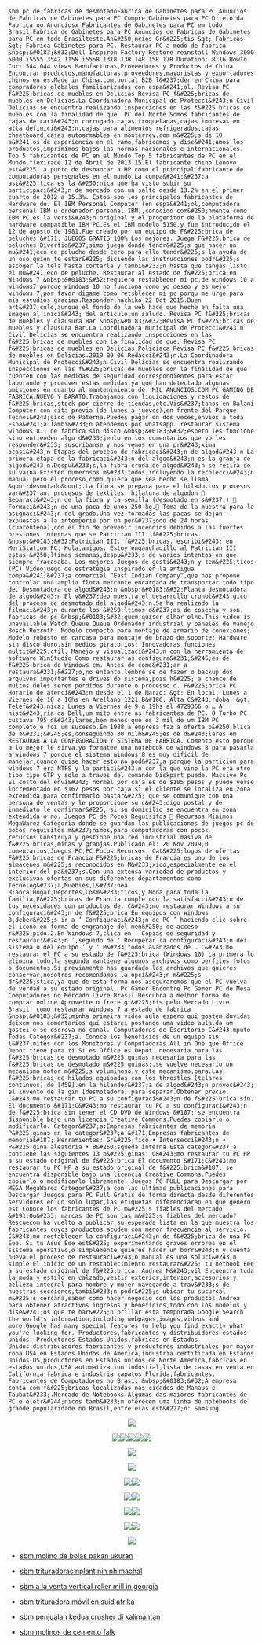 
```
sbm pc de fábricas de desmotadoFabrica de Gabinetes para PC Anuncios de Fabricas de Gabinetes para PC Compre Gabinetes para PC Direto da Fabrica no Anunciosx Fabricantes de Gabinetes para PC em todo Brasil.Fabrica de Gabinetes para PC Anuncios de Fabricas de Gabinetes para PC em todo Brasilteste.An&#250;ncios Gr&#225;tis &gt; Fabricas &gt; Fabrica Gabinetes para PC. Restaurar PC a modo de fabrica &nbsp;&#0183;&#32;Dell Inspiron Factory Restore reinstall Windows 3000 5000 i5555 3542 I15N i5558 1318 13R 14R 15R 17R Duration: 8:16.HowTo Curt 544,044 views Manufacturas,Proveedores y Productos de China Encontrar productos,manufacturas,proveedores,mayoristas y exportadores chinos en es.Made in China.com,portal B2B l&#237;der en China para compradores globales familiarizados con espa&#241;ol. Revisa PC f&#225;bricas de muebles en Delicias Revisa PC f&#225;bricas de muebles en Delicias.La Coordinadora Municipal de Protecci&#243;n Civil Delicias se encuentra realizando inspecciones en las f&#225;bricas de muebles con la finalidad de que. PC del Norte Somos fabricantes de cajas de cart&#243;n corrugado,cajas troqueladas,cajas impresas en alta definici&#243;n,cajas para alimentos refrigerados,cajas cheetboard,cajas autoarmables en monterrey,com m&#225;s de 10 a&#241;os de experiencia en el ramo,fabricamos y dise&#241;amos los productos,imprimimos bajos las normas nacionales e internacionales. Top 5 fabricantes de PC en el Mundo Top 5 fabricantes de PC en el Mundo.flexirace.12 de Abril de 2013.15.El fabricante chino Lenovo est&#225; a punto de desbancar a HP como el principal fabricante de computadoras personales en el mundo.La compa&#241;&#237;a asi&#225;tica es la &#250;nica que ha visto subir su participaci&#243;n de mercado con un salto desde 13.2% en el primer cuarto de 2012 a 15.3%. Estos son los principales fabricantes de Hardware de. El IBM Personal Computer (en espa&#241;ol,computadora personal IBM u ordenador personal IBM),conocido com&#250;nmente como IBM PC,es la versi&#243;n original y el progenitor de la plataforma de hardware compatible IBM PC.Es el IBM modelo 5150,y fue introducido el 12 de agosto de 1981.Fue creado por un equipo de F&#225;brica de peluches &#171; JUEGOS GRATIS 100% Los mejores. Juega F&#225;brica de peluches.Divertid&#237;simo juega donde tendr&#225;s que hacer un mu&#241;eco de peluche desde cero para ello tendr&#225;s la ayuda de un oso quien te estar&#225; diciendo las instrucciones podr&#225;s escoger la tela hasta cortarla y tambi&#233;n hasta que tengas listo el mu&#241;eco de peluche. Restaurar al estado de f&#225;brica en Windows 7 &nbsp;&#0183;&#32;requiero restablecer mi pc,de windows 10 a windows7 porque windows 10 no funciona como yo deseo y es mejor windows 7,por favor digame como retsblecer mi pc porqu me urge para mis estudios gracias.Responder.hachiko 22 Oct 2015.Buen art&#237;culo,aunque el fondo de la web hace que heche en falta una imagen al inici&#243; del articulo,un saludo. Revisa PC f&#225;bricas de muebles y clausura Bar &nbsp;&#0183;&#32;Revisa PC f&#225;bricas de muebles y clausura Bar.La Coordinadora Municipal de Protecci&#243;n Civil Delicias se encuentra realizando inspecciones en las f&#225;bricas de muebles con la finalidad de que. Revisa PC f&#225;bricas de muebles en Delicias Policiaca Revisa PC f&#225;bricas de muebles en Delicias.2019 09 06 Redacci&#243;n.La Coordinadora Municipal de Protecci&#243;n Civil Delicias se encuentra realizando inspecciones en las f&#225;bricas de muebles con la finalidad de que cuenten con las medidas de seguridad correspondientes para estar laborando y promover estas medidas,ya que han detectado algunas omisiones en cuanto al mantenimiento de. MIL ANUNCIOS.COM PC GAMING DE FABRICA.NUEVO Y BARATO.Trabajamos con liquidaciones y restos de f&#225;bricas,stock por cierre de tiendas,etc.Vis&#237;tanos en Balani Computer con cita previa (de lunes a jueves),en frente del Parque Tecnol&#243;gico de Paterna.Puedes pagar en dos veces,envios a toda Espa&#241;a.Tambi&#233;n atendemos por whatsapp. restaurar sistema windows 8.1 de fabrica sin disco &nbsp;&#0183;&#32;espero les funcione sino entienden algo d&#233;jenlo en los comentarios que yo les responder&#233; suscribanse y nos vemos en una pr&#243;xima ocasi&#243;n Etapas del proceso de fabricaci&#243;n de algod&#243;n La primera etapa de la fabricaci&#243;n del algod&#243;n es la granja de algod&#243;n.Despu&#233;s,la fibra cruda de algod&#243;n se retira de su vaina.Existen numerosos m&#233;todos,incluyendo la recolecci&#243;n manual,pero el proceso,como quiera que sea hecho se llama &quot;desmotado&quot;.La fibra se prepara para el hilado.Los procesos var&#237;an. procesos de textiles: hilatura de algodon 􀂃 Separaci&#243;n de la fibra y la semilla (desmotado en s&#237;) 􀂃 Formaci&#243;n de una paca de unos 250 kg.􀂃 Toma de la muestra para la asignaci&#243;n del grado.Una vez formadas las pacas se dejan expuestas a la intemperie por un per&#237;odo de 24 horas (cuarentena),con el fin de prevenir incendios debidos a las fuertes presiones internas que se Patrician III: f&#225;bricas. &nbsp;&#0183;&#32;Patrician III: f&#225;bricas. escribi&#243; en MeriStation PC: Hola,amigos: Estoy enganchadillo al Patrician III estas &#250;ltimas semanas,despu&#233;s de varios intentos en que siempre fracasaba. Los mejores Juegos de gesti&#243;n y tem&#225;ticos (PC) Videojuego de estrategia inspirado en la antigua compa&#241;&#237;a comercial “East Indian Company”,que nos propone controlar una amplia flota mercante encargada de transportar todo tipo de. Desmotadora de algod&#243;n &nbsp;&#0183;&#32;Planta desmotadora de algod&#243;n El v&#237;deo muestra el desarrollo cronol&#243;gico del proceso de desmotado del algod&#243;n.Se ha realizado la filmaci&#243;n durante los &#250;ltimos d&#237;as de cosecha y son. fabricas de pc &nbsp;&#0183;&#32;quem quiser olhar olhe.This video is unavailable.Watch Queue Queue Ordenador industrial y paneles de manejo Bosch Rexroth. Modelo compacto para montaje de armario de conexiones; Modelo robusto en carcasa para montaje de brazo de soporte; Hardware sin disco duro,sin medios giratorios; Innovadoras funciones multit&#225;ctil; Manejo y visualizaci&#243;n con la herramienta de software WinStudio Como restaurar as configura&#231;&#245;es de f&#225;brica do Windows em. Antes de come&#231;ar a restaura&#231;&#227;o,no entanto,lembre se de fazer o backup dos arquivos importantes e drives do sistema,pois h&#225; a chance de muitos deles serem perdidos durante o processo o. F&#225;brica PC Horario de atenci&#243;n desde el 1 de Marzo: &gt; En local: Lunes a Viernes de 10 a 16hs en Arellano 1221,B&#186; Alta C&#243;rdoba. &gt; Telef&#243;nica: Lunes a Viernes de 9 a 19hs al 4729366 o … A hist&#243;ria da Dell,um mito entre as fabricantes de PC. O Turbo PC custava 795 d&#243;lares,bem menos que os 3 mil de um IBM PC completo,e foi um sucesso.Em 1988,a empresa faz a oferta p&#250;blica de a&#231;&#245;es,conseguindo 30 milh&#245;es de d&#243;lares em. RESTAURAR A LA CONFIGURACION Y SISTEMA DE FABRICA. Comento esto porque a lo mejor le sirva,yo formatee una notebook de windows 8 para pasarla a windows 7 porque el sistema windows 8 es muy dificil de manejar,cuando quise hacer esto no pod&#237;a porque la particion para windows 7 era NTFS y la partici&#243;n con la que vino la PC era otro tipo tipo GTP y solo a traves del comando Diskpart puede. Massive Pc El costo del envi&#243; normal por caja es de $185 pesos y puede verse incrementado en $167 pesos por caja si el cliente se localiza en zona extendida,para confirmarlo bastar&#225; que se comunique con una persona de ventas y le proporcione su c&#243;digo postal y de inmediato le confirmar&#225; si su domicilio se encuentra en zona extendida o no. Juegos PC de Pocos Requisitos 🥇 Recursos Minimos MegaWarez Categoria donde se guardan las publicaciones de juegos pc de pocos requisitos m&#237;nimos,para computadoras con pocos recursos.Construya y gestione una red industrial masiva de f&#225;bricas,minas y granjas.Publicado el: 20 Nov 2019,0 comentarios,Juegos PC,PC Pocos Recursos. Cat&#225;logos de ofertas F&#225;bricas de Francia F&#225;bricas de Francia es uno de los almacenes m&#225;s reconocidos en M&#233;xico,especialmente en el interior del pa&#237;s.Con una extensa variedad de productos y exclusivas ofertas en sus diferentes departamentos como Tecnolog&#237;a,Muebles,L&#237;nea Blanca,Hogar,Deportes,Cosm&#233;ticos,y Moda para toda la familia,F&#225;bricas de Francia cumple con la satisfacci&#243;n de tus necesidades con productos de. C&#243;mo restaurar Windows a su configuraci&#243;n de f&#225;brica En equipos con Windows 8,deber&#225;s ir a ‘ Configuraci&#243;n de PC ’ haciendo clic sobre el icono en forma de engranaje del men&#250; de acceso r&#225;pido.2.En Windows 7,clica en ‘ Copias de seguridad y restauraci&#243;n ’,seguido de ‘ Recuperar la configuraci&#243;n del sistema o del equipo ’ y ‘ M&#233;todos avanzados de … C&#243;mo restaurar el PC a su estado de f&#225;brica (Windows 10) La primera lo elimina todo,la segunda mantiene algunos archivos como perfiles,fotos o documentos.Si previamente has guardado los archivos que quieres conservar,nosotros recomendamos la opci&#243;n m&#225;s dr&#225;stica,ya que de esta forma nos aseguraremos que el PC vuelva de verdad a su estado original. Pc Gamer Encontre Pc Gamer PC de Mesa Computadores no Mercado Livre Brasil.Descubra a melhor forma de comprar online.Aproveite o frete gr&#225;tis pelo Mercado Livre Brasil! como restaurar windows 7 a estado de fabrica &nbsp;&#0183;&#32;minha primeira video aula espero qui gostem,duvidas deixem nos comentarios qui estarei postando uma video aula.da um gostei e se escreva no canal. Computadoras de Escritorio C&#243;mputo Todas Categor&#237;a. Conoce los beneficios de un equipo sin l&#237;mites con los Monitores y Computadoras All in One que Office Depot tiene para ti.Si es Office es Depot. necesaria para las f&#225;bricas de desmotado m&#225;quinas necesaria para las f&#225;bricas de desmotado m&#225;quinas;.se vuelve necesario un mecanismo motor m&#225;s voluminoso,y este mecanismo,para.Las f&#225;bricas de hilados equipadas con los throstles [telares continuos] de [459].en la hilander&#237;a de algod&#243;n provoc&#243; el invento de la gin [desmotadora] para separar.Obtener precio. C&#243;mo restaurar tu PC a su configuraci&#243;n de f&#225;brica sin. El documento &#171;C&#243;mo restaurar tu PC a su configuraci&#243;n de f&#225;brica sin tener el CD DVD de Windows &#187; se encuentra disponible bajo una licencia Creative Commons.Puedes copiarlo o modificarlo. Categor&#237;a:Empresas fabricantes de memoria P&#225;ginas en la categor&#237;a &#171;Empresas fabricantes de memoria&#187; Herramientas: Gr&#225;fico • Intersecci&#243;n • P&#225;gina aleatoria • B&#250;squeda interna Esta categor&#237;a contiene las siguientes 13 p&#225;ginas: C&#243;mo restaurar tu PC HP a su estado original de f&#225;brica El documento &#171;C&#243;mo restaurar tu PC HP a su estado original de f&#225;brica&#187; se encuentra disponible bajo una licencia Creative Commons.Puedes copiarlo o modificarlo libremente. Juegos PC FULL para Descargar por MEGA MegaWarez Categor&#237;a con las ultimas publicaciones para Descargar Juegos para PC Full Gratis de forma directa desde diferentes servidores en un solo lugar,las etiquetas diferenciaran en que genero est Conoce los fabricantes de PC m&#225;s fiables del mercado &#191;Qu&#233; marcas de PC son las m&#225;s fiables del mercado? Rescuecom ha vuelto a publicar su esperada lista en la que muestra los fabricantes cuyos productos acuden con menor frecuencia al servicio. C&#243;mo restablecer la configuraci&#243;n de f&#225;brica de una PC Eee. Si tu Asus Eee est&#225; experimentando graves errores en el sistema operativo,o simplemente quieres hacer un borr&#243;n y cuenta nueva,el proceso de restauraci&#243;n manual es una soluci&#243;n simple.El inicio de un restablecimiento restaurar&#225; tu netbook Eee a su estado original de f&#225;brica. Andrea M&#243;vil Encuentra toda la moda y estilo en calzado,vestir exterior,interior,accesorios y belleza integral para hombre y mujer navegando a trav&#233;s de nuestras secciones,tambi&#233;n podr&#225;s ubicar tu sucursal m&#225;s cercana,saber como hacer negocio con los productos Andrea para obtener atractivos ingresos y beneficios,todo con los modelos y dise&#241;os que te har&#225;n brillar esta temporada Google Search the world's information,including webpages,images,videos and more.Google has many special features to help you find exactly what you're looking for. Productores,fabricantes y distribuidores estados unidos. Productores Estados Unidos,fabricas en Estados Unidos,distribuidores fabricantes y productores industriales por mayor ropa USA en Estados Unidos de America,industria certificada en Estados Unidos US,productores en Estados unidos de Norte America,fabricas en estados unidos,USA automatizacion industial,lista de casas en venta en California,fabrica e industria zapatos Florida,fabricantes. Fabricantes de Computadores no Brasil &nbsp;&#0183;&#32;A empresa conta com f&#225;bricas localizadas nas cidades de Manaus e Taubat&#233;.Mercado de Notebooks.Algumas das maiores fabricantes de PC e eletr&#244;nicos tamb&#233;m oferecem uma linha de notebooks de grande popularidade no Brasil,entre elas est&#227;o: Samsung 
```

<div align="center">

<a href="https://es-crusher.shibang-china.com/github&k=sbm+pc+de+f%C3%A1bricas+de+desmotado"><img src="https://static.shibang-china.com/es/crusher/logo.jpg"></a>

<a href="https://es-crusher.shibang-china.com/github&k=sbm+pc+de+f%C3%A1bricas+de+desmotado"><img src="https://static.shibang-china.com/es/crusher/index.jpg"></a><a href="https://es-crusher.shibang-china.com/material.htmlgithub&k=sbm+pc+de+f%C3%A1bricas+de+desmotado"><img src="https://static.shibang-china.com/es/crusher/material.jpg"></a><a href="https://es-crusher.shibang-china.com/application.htmlgithub&k=sbm+pc+de+f%C3%A1bricas+de+desmotado"><img src="https://static.shibang-china.com/es/crusher/application.jpg"></a><a href="https://es-crusher.shibang-china.com/aboutus.htmlgithub&k=sbm+pc+de+f%C3%A1bricas+de+desmotado"><img src="https://static.shibang-china.com/es/crusher/aboutus.jpg"></a><a href="https://es-crusher.shibang-china.com/contact.htmlgithub&k=sbm+pc+de+f%C3%A1bricas+de+desmotado"><img src="https://static.shibang-china.com/es/crusher/contact.jpg"></a>

<a href="https://es-crusher.shibang-china.com/github&k=sbm+pc+de+f%C3%A1bricas+de+desmotado"><img src="https://static.shibang-china.com/es/crusher/banner.jpg"></a>

<a href="https://swt.shibang-china.com/github&k=sbm+pc+de+f%C3%A1bricas+de+desmotado"><img src="https://static.shibang-china.com/es/crusher/text.jpg"></a>

<a href="https://swt.shibang-china.com/github&k=sbm+pc+de+f%C3%A1bricas+de+desmotado"><img src="https://static.shibang-china.com/es/crusher/chat.jpg"></a><a href="https://es-crusher.shibang-china.com/contact.htmlgithub&k=sbm+pc+de+f%C3%A1bricas+de+desmotado"><img src="https://static.shibang-china.com/es/crusher/message.jpg"></a>

<a href="https://es-crusher.shibang-china.com/products/pe.htmlgithub&k=sbm+pc+de+f%C3%A1bricas+de+desmotado"><img src="https://static.shibang-china.com/es/crusher/pe.jpg"></a><a href="https://es-crusher.shibang-china.com/products/pf.htmlgithub&k=sbm+pc+de+f%C3%A1bricas+de+desmotado"><img src="https://static.shibang-china.com/es/crusher/pf.jpg"></a>

<a href="https://es-crusher.shibang-china.com/products/hpt.htmlgithub&k=sbm+pc+de+f%C3%A1bricas+de+desmotado"><img src="https://static.shibang-china.com/es/crusher/hpt.jpg"></a><a href="https://es-crusher.shibang-china.com/products/vsi.htmlgithub&k=sbm+pc+de+f%C3%A1bricas+de+desmotado"><img src="https://static.shibang-china.com/es/crusher/vsi.jpg"></a>

<a href="https://es-crusher.shibang-china.com/products/klv.htmlgithub&k=sbm+pc+de+f%C3%A1bricas+de+desmotado"><img src="https://static.shibang-china.com/es/crusher/klv.jpg"></a><a href="https://es-crusher.shibang-china.com/products/portable.htmlgithub&k=sbm+pc+de+f%C3%A1bricas+de+desmotado"><img src="https://static.shibang-china.com/es/crusher/portable.jpg"></a>

<a href="https://swt.shibang-china.com/github&k=sbm+pc+de+f%C3%A1bricas+de+desmotado"><img src="https://static.shibang-china.com/es/crusher/case.jpg"></a>

</div>


* [sbm molino de bolas pakan ukuran](sbm%20molino%20de%20bolas%20pakan%20ukuran.md)

* [sbm trituradoras nplant nin nhimachal](sbm%20trituradoras%20nplant%20nin%20nhimachal.md)

* [sbm a la venta vertical roller mill in georgia](sbm%20a%20la%20venta%20vertical%20roller%20mill%20in%20georgia.md)

* [sbm trituradora móvil en suid afrika](sbm%20trituradora%20m%C3%B3vil%20en%20suid%20afrika.md)

* [sbm penjualan kedua crusher di kalimantan](sbm%20penjualan%20kedua%20crusher%20di%20kalimantan.md)

* [sbm molinos de cemento falk](sbm%20molinos%20de%20cemento%20falk.md)